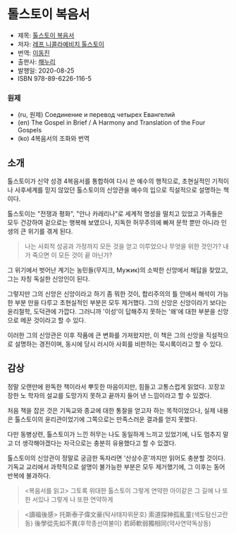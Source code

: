 # 톨스토이 복음서

* 제목: [톨스토이 복음서](https://www.aladin.co.kr/shop/wproduct.aspx?ItemId=250111319)
* 저자: [레프 니콜라예비치 톨스토이](https://en.wikipedia.org/wiki/Leo_Tolstoy)
* 번역: [이동진](https://www.yes24.com/product/author/121975)
* 출판사: [해누리](http://www.hanuripub.co.kr/)
* 발행일: 2020-08-25
* ISBN 978-89-6226-116-5

### 원제

* (ru, 원제) Соединение и перевод четырех Евангелий
* (en) The Gospel in Brief / A Harmony and Translation of the Four Gospels
* (ko) 4복음서의 조화와 번역

## 소개

톨스토이가 신약 성경 4복음서를 통합하여 다시 쓴 예수의 행적으로, 초현실적인 기적이나 사후세계를 믿지 않았던 톨스토이의 신앙관을 예수의 입으로 직설적으로 설명하는 책이다.

톨스토이는 "전쟁과 평화", "안나 카레리나"로 세계적 명성을 떨치고 있었고 가족들은 모두 건강하여 겉으로는 행복해 보였으나, 지독한 허무주의에 빠져 문학 뿐만 아니라 인생의 큰 위기를 겪게 된다.

> 나는 사회적 성공과 가정까지 모든 것을 얻고 이루었으나 무엇을 위한 것인가?
> 내가 죽으면 이 모든 것이 끝 아닌가?

그 위기에서 벗어난 계기는 농민들(무지크, Мужик)의 소박한 신앙에서 해답을 찾았고, 그는 자칭 독실한 신앙인이 된다.

그렇지만 그의 신앙은 신앙이라고 하기 좀 뭐한 것이, 합리주의의 틀 안에서 해석이 가능한 부분 만을 다루고 초현실적인 부분은 모두 제거했다. 그의 신앙은 신앙이라기 보다는 윤리철학, 도덕관에 가깝다. 그러니까 '이성'이 답해주지 못하는 '왜'에 대한 부분을 신앙으로 메꾼 것이라고 할 수 있다.

이러한 그의 신앙관은 이후 작품에 큰 변화를 가져왔지만, 이 책은 그의 신앙을 직설적으로 설명하는 경전이며, 동시에 당시 러시아 사회를 비판하는 묵시록이라고 할 수 있다.

## 감상

정말 오랜만에 완독한 책이라서 뿌듯한 마음이지만, 힘들고 고통스럽게 읽었다. 꼬장꼬장한 노 학자의 설교를 도망가지 못하고 끝까지 들어 낸 느낌이라고 할 수 있겠다.

처음 책을 잡은 것은 기독교와 종교에 대한 통찰을 얻고자 하는 목적이었으나, 실제 내용은 톨스토이의 윤리관이었기에 그쪽으로는 만족스러운 결과를 얻지 못했다.

다만 동병상련, 톨스토이가 느낀 허무는 나도 동일하게 느끼고 있었기에, 나도 멈추지 말고 더 생각해야겠다는 자극으로는 충분히 유용했다고 할 수 있겠다.

톨스토이의 신앙관이 정말로 궁금한 독자라면 '산상수훈'까지만 읽어도 충분할 것이다. 기독교 교리에서 과학적으로 설명이 불가능한 부분은 모두 제거했기에, 그 이후는 동어반복에 불과하다.

> <복음서를 읽고>
> 그토록 위대한 톨스토이
> 그렇게 연약한 아이같은
> 그 길에 나 또한 서있나
> 그렇게 나 또한 연약하게

> <讀福後感>
> 托斯泰子偉文豪(탁사태자위문호)
> 索道探神孤亂童(색도탐신고란동)
> 後學從先如不異(후학종선여불이)
> 若師軟弱獨相同(약사연약독상동)
